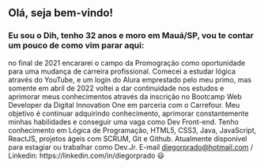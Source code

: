 <h2>Olá, seja bem-vindo!</h2>
<h3>Eu sou o Dih, tenho 32 anos e moro em Mauá/SP, vou te contar um pouco de como vim parar aqui:</h3>
no final de 2021 encararei o campo da Promogração como oportunidade para uma mudança de carreira profissional. Comecei a estudar lógica através do YouTube, e um login do Alura emprestado pelo meu primo, mas somente em abril de 2022 voltei a dar continuidade nos estudos e aprimorar meus conhecimentos através da inscrição no Bootcamp Web Developer da Digital Innovation One em parceria com o Carrefour. Meu objetivo é continuar adquirindo conhecimento, aprimorar constantemente minhas habilidades e conseguir uma vaga como Dev Front-end. Tenho conhecimento em Lógica de Programação, HTML5, CSS3, Java, JavaScript, ReactJS, projetos ágeis com SCRUM, Git e Github. Atualmente disponível para estagiar ou trabalhar como Dev.Jr. E-mail <a href="https://outlook.live.com/">diegorprado@hotmail.com</a> / Linkedin: https://linkedin.com/in/diegorprado 😃

<!---
dirprado/dirprado is a ✨ special ✨ repository because its `README.md` (this file) appears on your GitHub profile.
You can click the Preview link to take a look at your changes.
--->

